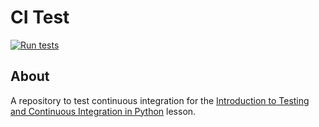 # CI Test

[![Run tests](https://github.com/Febin-Shaji/grid/actions/workflows/pytest.yaml/badge.svg)](https://github.com/Febin-Shaji/grid/actions/workflows/pytest.yaml)


## About
A repository to test continuous integration for the [Introduction to Testing and Continuous Integration in Python](https://edbennett.github.io/python-testing-ci) lesson.
